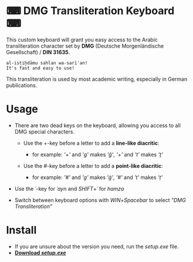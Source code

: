 # ⌨ DMG Transliteration Keyboard ⌨

This custom keyboard will grant you easy access to the Arabic transliteration character set by **DMG** (Deutsche Morgenländische Gesellschaft) / **DIN 31635**.

	al-istiḫdāmu sahlan wa-sarīʿan!
	It's fast and easy to use!

This transliteration is used by most academic writing, especially in German publications.


# Usage

- There are two dead keys on the keyboard, allowing you access to all DMG special characters.

	- Use the +-key before a letter to add a **line-like diacritic**:
		- for example: *'+'* and *'g'* makes *'ǧ'*, *'+'* and *'t'* makes *'ṯ'*
	
	- Use the #-key before a letter to add a **point-like diacritic**:
		- for example: *'#'* and *'g'* makes *'ġ'*, *'#'* and *'t'* makes *'ṭ'*

- Use the *´*-key for *ʿayn* and *SHIFT*+*´* for *hamza*

- Switch between keyboard options with *WIN*+*Spacebar* to select *"DMG Transliteration"*


# Install

- If you are unsure about the version you need, run the *setup.exe* file.
- [**Download *setup.exe***](https://github.com/neezr/DMG-Transliteration-Keyboard/raw/refs/heads/main/setup.exe)
